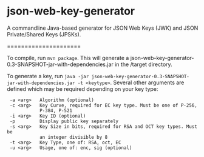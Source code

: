 json-web-key-generator
======================

A commandline Java-based generator for JSON Web Keys (JWK) and JSON Private/Shared Keys (JPSKs).

=====================

To compile, run `mvn package`. This will generate a json-web-key-generator-0.3-SNAPSHOT-jar-with-dependencies.jar in the /target directory. 

To generate a key, run `java -jar json-web-key-generator-0.3-SNAPSHOT-jar-with-dependencies.jar -t <keytype>`. Several other arguments are defined which may be required depending on your key type:

```
 -a <arg>   Algorithm (optional)
 -c <arg>   Key Curve, required for EC key type. Must be one of P-256,
            P-384, P-521
 -i <arg>   Key ID (optional)
 -p         Display public key separately
 -s <arg>   Key Size in bits, required for RSA and OCT key types. Must be
            an integer divisible by 8
 -t <arg>   Key Type, one of: RSA, oct, EC
 -u <arg>   Usage, one of: enc, sig (optional)
```
